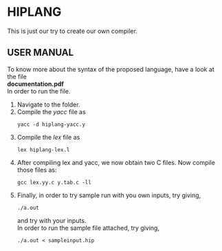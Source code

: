 # HIPLANG

 This is just our try to create our own compiler.  
 
## USER MANUAL

To know more about the syntax of the proposed language, have a look at the file  
**documentation.pdf**  
In order to run the file.  

1. Navigate to the folder.  
2. Compile the _yacc_ file as  
	```
	yacc -d hiplang-yacc.y  
	```
3. Compile the _lex_ file as  
	```
	lex hiplang-lex.l  
	```
4. After compiling lex and yacc, we now obtain two C files. Now compile those files as:  
	```
	gcc lex.yy.c y.tab.c -ll  
	```
5. Finally, in order to try sample run with you own inputs, try giving,  
	```
	./a.out
	```  
   and try with your inputs.  
   In order to run the sample file attached, try giving,  
	```
	./a.out < sampleinput.hip
	```
